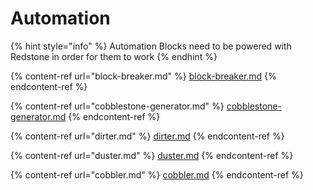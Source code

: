 # Automation

{% hint style="info" %}
Automation Blocks need to be powered with Redstone in order for them to work
{% endhint %}

{% content-ref url="block-breaker.md" %}
[block-breaker.md](block-breaker.md)
{% endcontent-ref %}

{% content-ref url="cobblestone-generator.md" %}
[cobblestone-generator.md](cobblestone-generator.md)
{% endcontent-ref %}

{% content-ref url="dirter.md" %}
[dirter.md](dirter.md)
{% endcontent-ref %}

{% content-ref url="duster.md" %}
[duster.md](duster.md)
{% endcontent-ref %}

{% content-ref url="cobbler.md" %}
[cobbler.md](cobbler.md)
{% endcontent-ref %}
